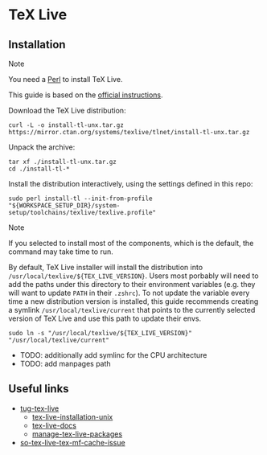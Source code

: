 # TeX Live

## Installation

> [!NOTE]
>
> You need a [Perl](../perl/README.md) to install TeX Live.

This guide is based on the [official instructions][tex-live-installation-unix].

Download the TeX Live distribution:

```shell
curl -L -o install-tl-unx.tar.gz https://mirror.ctan.org/systems/texlive/tlnet/install-tl-unx.tar.gz
```

Unpack the archive:

```shell
tar xf ./install-tl-unx.tar.gz
cd ./install-tl-*
```

Install the distribution interactively, using the settings defined in this repo:

```shell
sudo perl install-tl --init-from-profile "${WORKSPACE_SETUP_DIR}/system-setup/toolchains/texlive/texlive.profile"
```

> [!NOTE]
>
> If you selected to install most of the components, which is the default, the command may take time to run.

By default, TeX Live installer will install the distribution into `/usr/local/texlive/${TEX_LIVE_VERSION}`. Users most porbably will need to add the paths under this directory to their environment variables (e.g. they will want to update `PATH` in their `.zshrc`). To not update the variable every time a new distribution version is installed, this guide recommends creating a symlink `/usr/local/texlive/current` that points to the currently selected version of TeX Live and use this path to update their envs.

```shell
sudo ln -s "/usr/local/texlive/${TEX_LIVE_VERSION}" "/usr/local/texlive/current"
```

- TODO: additionally add symlinc for the CPU architecture
- TODO: add manpages path

<!--

Add /usr/local/texlive/2024/texmf-dist/doc/man to MANPATH.
Add /usr/local/texlive/2024/texmf-dist/doc/info to INFOPATH.
Most importantly, add /usr/local/texlive/2024/bin/x86_64-linux
to your PATH for current and future sessions.

-->

## Useful links

- [tug-tex-live][tug-tex-live]
  - [tex-live-installation-unix][tex-live-installation-unix]
  - [tex-live-docs][tex-live-docs]
  - [manage-tex-live-packages][manage-tex-live-packages]
- [so-tex-live-tex-mf-cache-issue][so-tex-live-tex-mf-cache-issue]

[tug-tex-live]: <https://www.tug.org/texlive/>
[tex-live-installation-unix]: <https://www.tug.org/texlive/quickinstall.html>
[tex-live-docs]: <https://www.tug.org/texlive/>
[manage-tex-live-packages]: <https://www.tug.org/texlive/pkginstall.html>
[so-tex-live-tex-mf-cache-issue]: <https://tex.stackexchange.com/questions/582779/texlive-2020s-lualatex-fails-to-compile-due-to-no-writeable-cache-path-texli>
